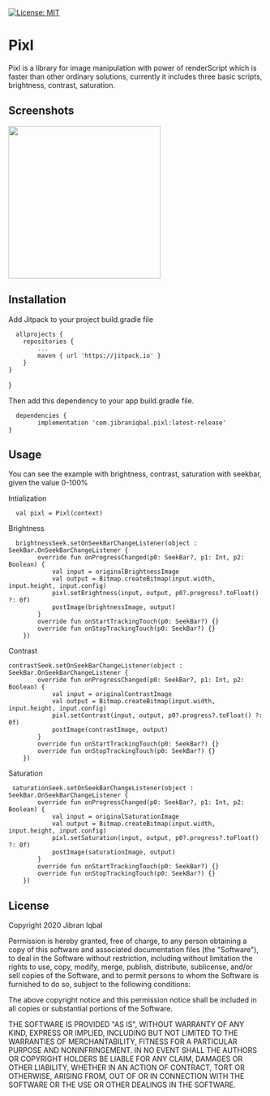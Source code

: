 [![License: MIT](https://img.shields.io/badge/License-MIT-blue.svg)](https://opensource.org/licenses/MIT)

# Pixl

Pixl is a library for image manipulation with power of renderScript which is faster than other ordinary solutions, currently it includes three basic scripts, brightness, contrast, saturation.

## Screenshots

<img src="https://user-images.githubusercontent.com/30576574/82128746-d4f76500-97d6-11ea-98f8-6f558d5c5a08.png" width=300  />

## Installation

Add Jitpack to your project build.gradle file
      
      allprojects {
		repositories {
			...
			maven { url 'https://jitpack.io' }
		}
	}
}

Then add this dependency to your app build.gradle file.

      dependencies {
	        implementation 'com.jibraniqbal.pixl:latest-release'
	}

## Usage
      
You can see the example with brightness, contrast, saturation with seekbar, given the value 0-100%
   
   Intialization
   
	  val pixl = Pixl(context)
        
   Brightness
   
	  brightnessSeek.setOnSeekBarChangeListener(object : SeekBar.OnSeekBarChangeListener {
            override fun onProgressChanged(p0: SeekBar?, p1: Int, p2: Boolean) {
                val input = originalBrightnessImage
                val output = Bitmap.createBitmap(input.width, input.height, input.config)
                pixl.setBrightness(input, output, p0?.progress?.toFloat() ?: 0f)
                postImage(brightnessImage, output)
            }
            override fun onStartTrackingTouch(p0: SeekBar?) {}
            override fun onStopTrackingTouch(p0: SeekBar?) {}
        })

   
   Contrast
   
    contrastSeek.setOnSeekBarChangeListener(object : SeekBar.OnSeekBarChangeListener {
            override fun onProgressChanged(p0: SeekBar?, p1: Int, p2: Boolean) {
                val input = originalContrastImage
                val output = Bitmap.createBitmap(input.width, input.height, input.config)
                pixl.setContrast(input, output, p0?.progress?.toFloat() ?: 0f)
                postImage(contrastImage, output)
            }
            override fun onStartTrackingTouch(p0: SeekBar?) {}
            override fun onStopTrackingTouch(p0: SeekBar?) {}
        })

   Saturation
   
     saturationSeek.setOnSeekBarChangeListener(object : SeekBar.OnSeekBarChangeListener {
            override fun onProgressChanged(p0: SeekBar?, p1: Int, p2: Boolean) {
                val input = originalSaturationImage
                val output = Bitmap.createBitmap(input.width, input.height, input.config)
                pixl.setSaturation(input, output, p0?.progress?.toFloat() ?: 0f)
                postImage(saturationImage, output)
            }
            override fun onStartTrackingTouch(p0: SeekBar?) {}
            override fun onStopTrackingTouch(p0: SeekBar?) {}
        })

## License

Copyright 2020 Jibran Iqbal 

   Permission is hereby granted, free of charge, to any person obtaining a copy of this software and associated documentation files (the "Software"), to deal in the Software without restriction, including without limitation the rights to use, copy, modify, merge, publish, distribute, sublicense, and/or sell copies of the Software, and to permit persons to whom the Software is furnished to do so, subject to the following conditions:

The above copyright notice and this permission notice shall be included in all copies or substantial portions of the Software.

THE SOFTWARE IS PROVIDED "AS IS", WITHOUT WARRANTY OF ANY KIND, EXPRESS OR IMPLIED, INCLUDING BUT NOT LIMITED TO THE WARRANTIES OF MERCHANTABILITY, FITNESS FOR A PARTICULAR PURPOSE AND NONINFRINGEMENT. IN NO EVENT SHALL THE AUTHORS OR COPYRIGHT HOLDERS BE LIABLE FOR ANY CLAIM, DAMAGES OR OTHER LIABILITY, WHETHER IN AN ACTION OF CONTRACT, TORT OR OTHERWISE, ARISING FROM, OUT OF OR IN CONNECTION WITH THE SOFTWARE OR THE USE OR OTHER DEALINGS IN THE SOFTWARE.

